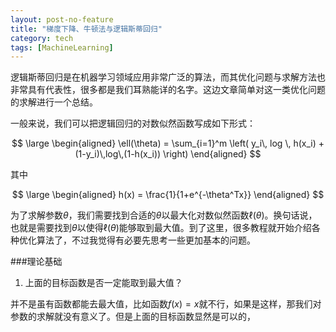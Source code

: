 ```yaml
---
layout: post-no-feature
title: "梯度下降、牛顿法与逻辑斯蒂回归"
category: tech
tags: [MachineLearning]
---
```


逻辑斯蒂回归是在机器学习领域应用非常广泛的算法，而其优化问题与求解方法也非常具有代表性，很多都是我们耳熟能详的名字。这边文章简单对这一类优化问题的求解进行一个总结。

一般来说，我们可以把逻辑回归的对数似然函数写成如下形式：

$$
\large
\begin{aligned}
\ell(\theta) = \sum_{i=1}^m \left( y_i\, log \, h(x_i) + (1-y_i)\,log\,(1-h(x_i)) \right)
\end{aligned}
$$

其中

$$
\large
\begin{aligned}
h(x) = \frac{1}{1+e^{-\theta^Tx}}
\end{aligned}
$$

为了求解参数$\theta$，我们需要找到合适的$\theta$以最大化对数似然函数$\ell(\theta)$。换句话说，也就是需要找到$\theta$以使得$\ell(\theta)$能够取到最大值。到了这里，很多教程就开始介绍各种优化算法了，不过我觉得有必要先思考一些更加基本的问题。

###理论基础
1. 上面的目标函数是否一定能取到最大值？

并不是虽有函数都能去最大值，比如函数$f(x)=x$就不行，如果是这样，那我们对参数的求解就没有意义了。但是上面的目标函数显然是可以的，